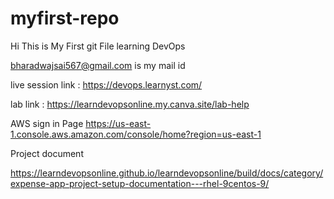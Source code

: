 # myfirst-repo
Hi This is My First git File
learning DevOps

bharadwajsai567@gmail.com is my mail id

live session link : https://devops.learnyst.com/

lab link : https://learndevopsonline.my.canva.site/lab-help

 AWS sign in Page	https://us-east-1.console.aws.amazon.com/console/home?region=us-east-1

 Project document

 https://learndevopsonline.github.io/learndevopsonline/build/docs/category/expense-app-project-setup-documentation---rhel-9centos-9/

